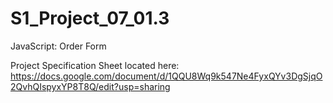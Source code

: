 # S1_Project_07_01.3
JavaScript: Order Form

Project Specification Sheet located here: https://docs.google.com/document/d/1QQU8Wq9k547Ne4FyxQYv3DgSjqO2QvhQIspyxYP8T8Q/edit?usp=sharing
